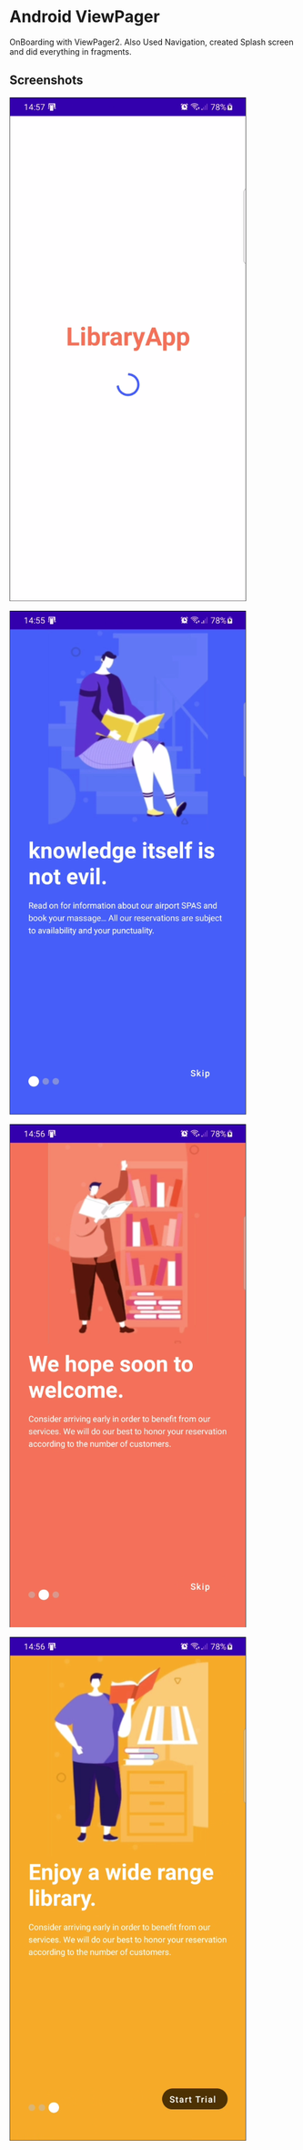 # Android ViewPager
OnBoarding with ViewPager2. Also Used Navigation, created Splash screen and did everything in fragments.

## Screenshots

![splash](screenshots/splash.png)

![onBoarding 1](screenshots/onBoarding1.png)

![onBoarding 2](screenshots/onBoarding2.png)

![onBoarding 3](screenshots/onBoarding3.png)
